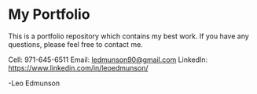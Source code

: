 # My Portfolio
This is a portfolio repository which contains my best work.
If you have any questions, please feel free to contact me.

Cell: 971-645-6511
Email: ledmunson90@gmail.com
LinkedIn: https://www.linkedin.com/in/leoedmunson/

-Leo Edmunson
